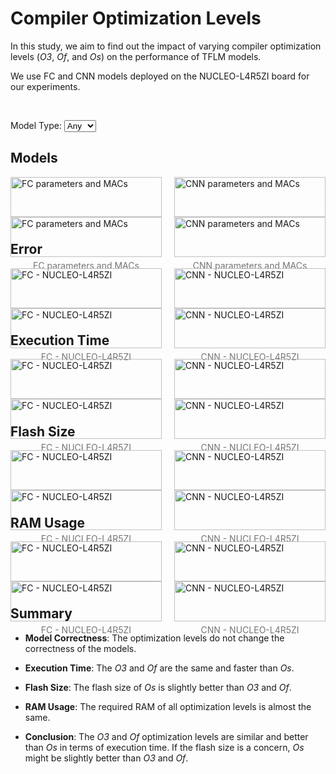# Compiler Optimization Levels

In this study, we aim to find out the impact of varying compiler optimization levels (*O3*, *Of*, and *Os*) on the performance of TFLM models.

We use FC and CNN models deployed on the NUCLEO-L4R5ZI board for our experiments.

<br/>

Model Type:
<select id="modelTypeSelect">
    <option value="Any">Any</option>
    <option value="FC">FC</option>
    <option value="CNN">CNN</option>
</select>

## Models

<div class="image-container">
<figure markdown="span" class="FC">
    <img src="../../figures/results/Optimization levels/TFLM - FC - STM (opts)/params_MACs.png#only-light" alt="FC parameters and MACs">
    <img src="../../figures/results/Optimization levels/TFLM - FC - STM (opts)/dark/params_MACs.png#only-dark" alt="FC parameters and MACs">
    <figcaption>FC parameters and MACs</figcaption>
</figure>

<figure markdown="span" class="CNN">
    <img src="../../figures/results/Optimization levels/TFLM - CNN - STM (opts)/params_MACs.png#only-light" alt="CNN parameters and MACs">
    <img src="../../figures/results/Optimization levels/TFLM - CNN - STM (opts)/dark/params_MACs.png#only-dark" alt="CNN parameters and MACs">
    <figcaption>CNN parameters and MACs</figcaption>
</figure>
</div>

## Error

<div class="image-container">
<figure markdown="span" class="FC">
    <img src="../../figures/results/Optimization levels/TFLM - FC - STM (opts)/error.png#only-light" alt="FC - NUCLEO-L4R5ZI">
    <img src="../../figures/results/Optimization levels/TFLM - FC - STM (opts)/dark/error.png#only-dark" alt="FC - NUCLEO-L4R5ZI">
    <figcaption>FC - NUCLEO-L4R5ZI</figcaption>
</figure>

<figure markdown="span" class="CNN">
    <img src="../../figures/results/Optimization levels/TFLM - CNN - STM (opts)/error.png#only-light" alt="CNN - NUCLEO-L4R5ZI">
    <img src="../../figures/results/Optimization levels/TFLM - CNN - STM (opts)/dark/error.png#only-dark" alt="CNN - NUCLEO-L4R5ZI">
    <figcaption>CNN - NUCLEO-L4R5ZI</figcaption>
</figure>
</div>

## Execution Time

<div class="image-container">
<figure markdown="span" class="FC">
    <img src="../../figures/results/Optimization levels/TFLM - FC - STM (opts)/exe.png#only-light" alt="FC - NUCLEO-L4R5ZI">
    <img src="../../figures/results/Optimization levels/TFLM - FC - STM (opts)/dark/exe.png#only-dark" alt="FC - NUCLEO-L4R5ZI">
    <figcaption>FC - NUCLEO-L4R5ZI</figcaption>
</figure>

<figure markdown="span" class="CNN">
    <img src="../../figures/results/Optimization levels/TFLM - CNN - STM (opts)/exe.png#only-light" alt="CNN - NUCLEO-L4R5ZI">
    <img src="../../figures/results/Optimization levels/TFLM - CNN - STM (opts)/dark/exe.png#only-dark" alt="CNN - NUCLEO-L4R5ZI">
    <figcaption>CNN - NUCLEO-L4R5ZI</figcaption>
</figure>
</div>

## Flash Size

<div class="image-container">
<figure markdown="span" class="FC">
    <img src="../../figures/results/Optimization levels/TFLM - FC - STM (opts)/flash.png#only-light" alt="FC - NUCLEO-L4R5ZI">
    <img src="../../figures/results/Optimization levels/TFLM - FC - STM (opts)/dark/flash.png#only-dark" alt="FC - NUCLEO-L4R5ZI">
    <figcaption>FC - NUCLEO-L4R5ZI</figcaption>
</figure>

<figure markdown="span" class="CNN">
    <img src="../../figures/results/Optimization levels/TFLM - CNN - STM (opts)/flash.png#only-light" alt="CNN - NUCLEO-L4R5ZI">
    <img src="../../figures/results/Optimization levels/TFLM - CNN - STM (opts)/dark/flash.png#only-dark" alt="CNN - NUCLEO-L4R5ZI">
    <figcaption>CNN - NUCLEO-L4R5ZI</figcaption>
</figure>
</div>

## RAM Usage

<div class="image-container">
<figure markdown="span" class="FC">
    <img src="../../figures/results/Optimization levels/TFLM - FC - STM (opts)/ram.png#only-light" alt="FC - NUCLEO-L4R5ZI">
    <img src="../../figures/results/Optimization levels/TFLM - FC - STM (opts)/dark/ram.png#only-dark" alt="FC - NUCLEO-L4R5ZI">
    <figcaption>FC - NUCLEO-L4R5ZI</figcaption>
</figure>

<figure markdown="span" class="CNN">
    <img src="../../figures/results/Optimization levels/TFLM - CNN - STM (opts)/ram.png#only-light" alt="CNN - NUCLEO-L4R5ZI">
    <img src="../../figures/results/Optimization levels/TFLM - CNN - STM (opts)/dark/ram.png#only-dark" alt="CNN - NUCLEO-L4R5ZI">
    <figcaption>CNN - NUCLEO-L4R5ZI</figcaption>
</figure>
</div>

## Summary

- **Model Correctness**: The optimization levels do not change the correctness of the models.

- **Execution Time**: The *O3* and *Of* are the same and faster than *Os*.

- **Flash Size**: The flash size of *Os* is slightly better than *O3* and *Of*.

- **RAM Usage**: The required RAM of all optimization levels is almost the same.

- **Conclusion**: The *O3* and *Of* optimization levels are similar and better than *Os* in terms of execution time. If the flash size is a concern, *Os* might be slightly better than *O3* and *Of*.


<style>
    .image-container {
        display: flex;
        flex-wrap: wrap;        /* Allow images and captions to wrap onto the next line */
        justify-content: space-between;
    }

    .image-container figure {
        width: 48%;
        margin: 0 0 10px 0;     /* Bottom margin to provide space between rows */
    }

    .image-container img {
        width: 100%;
        display: block;
    }

    .image-container figcaption {
        text-align: center;
        font-size: 14px;
        color: rgb(117, 117, 117);
        margin-top: 5px;
    }

    .image-container figcaption:hover {
        color: rgb(186, 104, 200);
    }
</style>


<script>
    function filterFigures() {
        var selectedModelType = document.getElementById('modelTypeSelect').value;
        var figures = document.querySelectorAll('figure');

        figures.forEach(function(figure) {
            var matchesModelType = selectedModelType === 'Any' || figure.classList.contains(selectedModelType);

            if (matchesModelType) {
                figure.style.display = 'block';
            } else {
                figure.style.display = 'none';
            }
        });
    }

    document.getElementById('modelTypeSelect').addEventListener('change', filterFigures);

    filterFigures();    // Call the function initially to apply any default filtering
</script>
